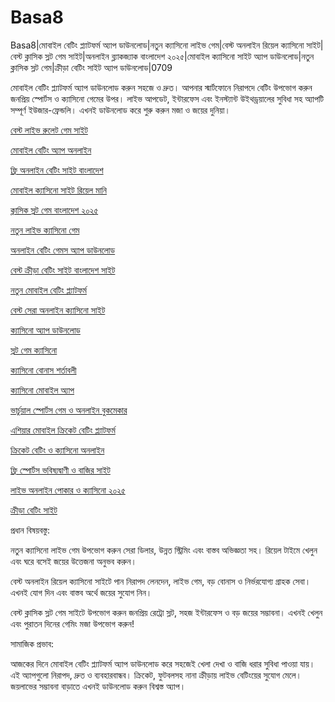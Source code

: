 # Basa8

Basa8|মোবাইল বেটিং প্ল্যাটফর্ম অ্যাপ ডাউনলোড|নতুন ক্যাসিনো লাইভ গেম|বেস্ট অনলাইন রিয়েল ক্যাসিনো সাইট|বেস্ট ক্লাসিক স্লট গেম সাইট|অনলাইন ব্ল্যাকজ্যাক বাংলাদেশ ২০২৫|মোবাইল ক্যাসিনো সাইট অ্যাপ ডাউনলোড|নতুন ক্লাসিক স্লট গেম|ক্রীড়া বেটিং সাইট অ্যাপ ডাউনলোড|0709

মোবাইল বেটিং প্ল্যাটফর্ম অ্যাপ ডাউনলোড করুন সহজে ও দ্রুত। আপনার স্মার্টফোনে নিরাপদে বেটিং উপভোগ করুন জনপ্রিয় স্পোর্টস ও ক্যাসিনো গেমের উপর। লাইভ আপডেট, ইন্টারফেস এবং ইনস্ট্যান্ট উইথড্রয়ালের সুবিধা সহ অ্যাপটি সম্পূর্ণ ইউজার-ফ্রেন্ডলি। এখনই ডাউনলোড করে শুরু করুন মজা ও জয়ের দুনিয়া।

<a href="https://basa8hub.com/">বেস্ট লাইভ রুলেট গেম সাইট</a>

<a href="https://basa8hub.net/">মোবাইল বেটিং অ্যাপ অনলাইন</a>

<a href="https://basa8sx.com/">ফ্রি অনলাইন বেটিং সাইট বাংলাদেশ</a>

<a href="https://basa8sx.net/">মোবাইল ক্যাসিনো সাইট রিয়েল মানি</a>

<a href="https://basa8pc.com/">ক্লাসিক স্লট গেম বাংলাদেশ ২০২৫</a>

<a href="https://basa8pc.net/">নতুন লাইভ ক্যাসিনো গেম</a>

<a href="https://basa8live.com/">অনলাইন বেটিং গেমস অ্যাপ ডাউনলোড</a>

<a href="https://basa8live.net/">বেস্ট ক্রীড়া বেটিং সাইট বাংলাদেশ সাইট</a>

<a href="https://basa8uk.com/">নতুন মোবাইল বেটিং প্ল্যাটফর্ম</a>

<a href="https://basa8uk.net/">বেস্ট সেরা অনলাইন ক্যাসিনো সাইট</a>

<a href="https://basa8vip.net/">ক্যাসিনো অ্যাপ ডাউনলোড</a>

<a href="https://basa8us.net/">স্লট গেম ক্যাসিনো</a>

<a href="https://basa8uk.com/">ক্যাসিনো বোনাস শর্তাবলী</a>

<a href="https://basa8uk.net/">ক্যাসিনো মোবাইল অ্যাপ</a>

<a href="https://basa8uk.com/">ভার্চুয়াল স্পোর্টস গেম ও অনলাইন বুকমেকার</a>

<a href="https://basa8uk.net/">এশিয়ার মোবাইল ক্রিকেট বেটিং প্ল্যাটফর্ম</a>

<a href="https://basa8hub.com/">ক্রিকেট বেটিং ও ক্যাসিনো অনলাইন</a>

<a href="https://basa8hub.net/">ফ্রি স্পোর্টস ভবিষ্যদ্বাণী ও বাজির সাইট</a>

<a href="https://basa8sx.com/">লাইভ অনলাইন পোকার ও ক্যাসিনো ২০২৫</a>

<a href="https://basa8sx.net/">ক্রীড়া বেটিং সাইট</a>

প্রধান বিষয়বস্তু:

নতুন ক্যাসিনো লাইভ গেম উপভোগ করুন সেরা ডিলার, উন্নত স্ট্রিমিং এবং বাস্তব অভিজ্ঞতা সহ। রিয়েল টাইমে খেলুন এবং ঘরে বসেই জয়ের উত্তেজনা অনুভব করুন।

বেস্ট অনলাইন রিয়েল ক্যাসিনো সাইটে পান নিরাপদ লেনদেন, লাইভ গেম, বড় বোনাস ও নির্ভরযোগ্য গ্রাহক সেবা। এখনই যোগ দিন এবং বাস্তব অর্থে জয়ের সুযোগ নিন।

বেস্ট ক্লাসিক স্লট গেম সাইটে উপভোগ করুন জনপ্রিয় রেট্রো স্লট, সহজ ইন্টারফেস ও বড় জয়ের সম্ভাবনা। এখনই খেলুন এবং পুরাতন দিনের গেমিং মজা উপভোগ করুন!

সামাজিক প্রভাব:

আজকের দিনে মোবাইল বেটিং প্ল্যাটফর্ম অ্যাপ ডাউনলোড করে সহজেই খেলা দেখা ও বাজি ধরার সুবিধা পাওয়া যায়। এই অ্যাপগুলো নিরাপদ, দ্রুত ও ব্যবহারবান্ধব। ক্রিকেট, ফুটবলসহ নানা ক্রীড়ায় লাইভ বেটিংয়ের সুযোগ মেলে। জয়লাভের সম্ভাবনা বাড়াতে এখনই ডাউনলোড করুন বিশ্বস্ত অ্যাপ।
